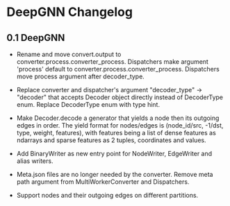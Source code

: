 # DeepGNN Changelog

## 0.1 DeepGNN

* Rename and move convert.output to converter.process.converter_process. Dispatchers make argument 'process' default to converter.process.converter_process. Dispatchers move process argument after decoder_type.

* Replace converter and dispatcher's argument "decoder_type" -> "decoder" that accepts Decoder object directly instead of DecoderType enum. Replace DecoderType enum with type hint.

* Make Decoder.decode a generator that yields a node then its outgoing edges in order. The yield format for nodes/edges is (node_id/src, -1/dst, type, weight, features), with features being a list of dense features as ndarrays and sparse features as 2 tuples, coordinates and values.

* Add BinaryWriter as new entry point for NodeWriter, EdgeWriter and alias writers.

* Meta.json files are no longer needed by the converter. Remove meta path argument from MultiWorkerConverter and Dispatchers.

* Support nodes and their outgoing edges on different partitions.

